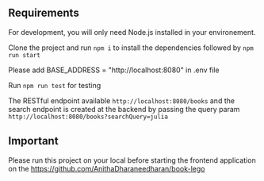 ## Requirements

For development, you will only need Node.js installed in your environement.

Clone the project and run  `npm i` to install the dependencies followed by `npm run start`

Please add BASE_ADDRESS = "http://localhost:8080" in .env file

Run `npm run test` for testing

The RESTful endpoint available `http://localhost:8080/books` and the search endpoint is created at the backend by passing the query param `http://localhost:8080/books?searchQuery=julia`



## Important

Please run this project on your local before starting the frontend application on the https://github.com/AnithaDharaneedharan/book-lego


